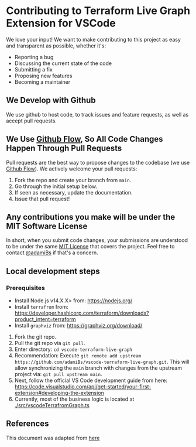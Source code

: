 # Contributing to Terraform Live Graph Extension for VSCode
We love your input! We want to make contributing to this project as easy and transparent as possible, whether it's:

- Reporting a bug
- Discussing the current state of the code
- Submitting a fix
- Proposing new features
- Becoming a maintainer

## We Develop with Github
We use github to host code, to track issues and feature requests, as well as accept pull requests.

## We Use [Github Flow](https://docs.github.com/en/get-started/quickstart/github-flow), So All Code Changes Happen Through Pull Requests
Pull requests are the best way to propose changes to the codebase (we use [Github Flow](https://docs.github.com/en/get-started/quickstart/github-flow)). We actively welcome your pull requests:

1. Fork the repo and create your branch from `main`.
2. Go through the initial setup below.
3. If seen as necessary, update the documentation.
4. Issue that pull request!

## Any contributions you make will be under the MIT Software License
In short, when you submit code changes, your submissions are understood to be under the same [MIT License](http://choosealicense.com/licenses/mit/) that covers the project. Feel free to contact [@adamiBs](https://github.com/adamiBs) if that's a concern.

## Local development steps
### Prerequisites
- Install Node.js v14.X.X> from: https://nodejs.org/
- Install `terrafrom` from: https://developer.hashicorp.com/terraform/downloads?product_intent=terraform
- Install `graphviz` from: https://graphviz.org/download/

1. Fork the git repo.
2. Pull the git repo via `git pull`.
3. Enter directory: `cd vscode-terraform-live-graph`
4. Recommendation: Execute `git remote add upstream https://github.com/adamiBs/vscode-terraform-live-graph.git`. This will allow synchronizing the `main` branch with changes from the upstream project via: `git pull upstream main`.
5. Next, follow the official VS Code development guide from here: https://code.visualstudio.com/api/get-started/your-first-extension#developing-the-extension
6. Currently, most of the business logic is located at [./src/vscodeTerrafromGraph.ts](./src/vscodeTerrafromGraph.ts)

## References
This document was adapted from [here](https://gist.github.com/briandk/3d2e8b3ec8daf5a27a62)
